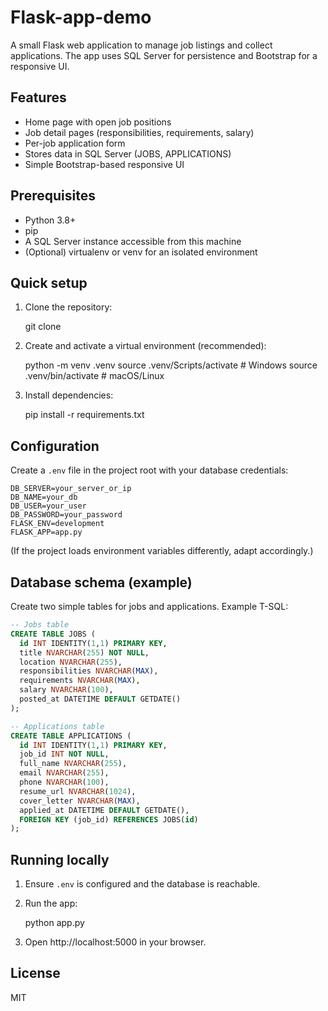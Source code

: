# Flask-app-demo

A small Flask web application to manage job listings and collect applications. The app uses SQL Server for persistence and Bootstrap for a responsive UI.

## Features

- Home page with open job positions
- Job detail pages (responsibilities, requirements, salary)
- Per-job application form
- Stores data in SQL Server (JOBS, APPLICATIONS)
- Simple Bootstrap-based responsive UI

## Prerequisites

- Python 3.8+
- pip
- A SQL Server instance accessible from this machine
- (Optional) virtualenv or venv for an isolated environment

## Quick setup

1. Clone the repository:

   git clone <repository-url>

2. Create and activate a virtual environment (recommended):

   python -m venv .venv
   source .venv/Scripts/activate   # Windows
   source .venv/bin/activate       # macOS/Linux

3. Install dependencies:

   pip install -r requirements.txt

## Configuration

Create a `.env` file in the project root with your database credentials:

```
DB_SERVER=your_server_or_ip
DB_NAME=your_db
DB_USER=your_user
DB_PASSWORD=your_password
FLASK_ENV=development
FLASK_APP=app.py
```

(If the project loads environment variables differently, adapt accordingly.)

## Database schema (example)

Create two simple tables for jobs and applications. Example T-SQL:

```sql
-- Jobs table
CREATE TABLE JOBS (
  id INT IDENTITY(1,1) PRIMARY KEY,
  title NVARCHAR(255) NOT NULL,
  location NVARCHAR(255),
  responsibilities NVARCHAR(MAX),
  requirements NVARCHAR(MAX),
  salary NVARCHAR(100),
  posted_at DATETIME DEFAULT GETDATE()
);

-- Applications table
CREATE TABLE APPLICATIONS (
  id INT IDENTITY(1,1) PRIMARY KEY,
  job_id INT NOT NULL,
  full_name NVARCHAR(255),
  email NVARCHAR(255),
  phone NVARCHAR(100),
  resume_url NVARCHAR(1024),
  cover_letter NVARCHAR(MAX),
  applied_at DATETIME DEFAULT GETDATE(),
  FOREIGN KEY (job_id) REFERENCES JOBS(id)
);
```

## Running locally

1. Ensure `.env` is configured and the database is reachable.
2. Run the app:

   python app.py

3. Open http://localhost:5000 in your browser.

## License

MIT